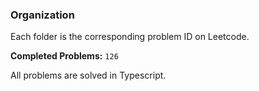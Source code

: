 ### Organization

Each folder is the corresponding problem ID on Leetcode.

**Completed Problems:** `126`

All problems are solved in Typescript.
